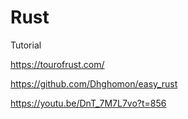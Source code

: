 # Rust 

Tutorial

https://tourofrust.com/

https://github.com/Dhghomon/easy_rust

https://youtu.be/DnT_7M7L7vo?t=856
